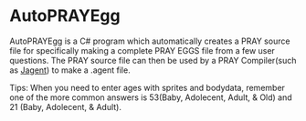 # AutoPRAYEgg
AutoPRAYEgg is a C# program which automatically creates a PRAY source file for specifically making a complete PRAY EGGS file from a few user questions. The PRAY source file can then be used by a PRAY Compiler(such as [Jagent](https://sourceforge.net/projects/jagent)) to make a .agent file.

Tips: When you need to enter ages with sprites and bodydata, remember one of the more common answers is 53(Baby, Adolecent, Adult, & Old) and 21 (Baby, Adolecent, & Adult).
